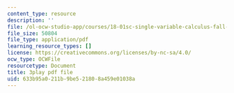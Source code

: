 ```yaml
---
content_type: resource
description: ''
file: /ol-ocw-studio-app/courses/18-01sc-single-variable-calculus-fall-2010/633b95a0211b9be521808a459e01038a_BSAA0akmPEU.pdf
file_size: 50804
file_type: application/pdf
learning_resource_types: []
license: https://creativecommons.org/licenses/by-nc-sa/4.0/
ocw_type: OCWFile
resourcetype: Document
title: 3play pdf file
uid: 633b95a0-211b-9be5-2180-8a459e01038a
---
```

